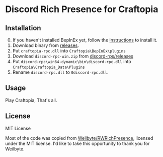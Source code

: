 # Discord Rich Presence for Craftopia

## Installation

0. If you haven't installed BepInEx yet, follow the [instructions](https://bepinex.github.io/bepinex_docs/master/articles/user_guide/installation/index.html) to install it.
1. Download binary from [releases](https://github.com/eai04191/craftopia-rpc/releases).
2. Put `craftopia-rpc.dll` into `Craftopia\BepInEx\plugins`
3. Download `discord-rpc-win.zip` from [discord-rps/releases](https://github.com/discord/discord-rpc/releases)
4. Put `discord-rpc\win64-dynamic\bin\discord-rpc.dll` into `Craftopia\Craftopia_Data\Plugins`
5. Rename `discord-rpc.dll` to `0discord-rpc.dll`.

## Usage

Play Craftopia, That's all.

## License

MIT License

Most of the code was copied from [Weilbyte/RWRichPresence](https://github.com/Weilbyte/RWRichPresence), licensed under the MIT license. I'd like to take this opportunity to thank you for Weilbyte.
